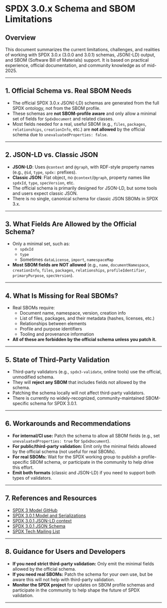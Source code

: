 # SPDX 3.0.x Schema and SBOM Limitations

## Overview
This document summarizes the current limitations, challenges, and realities of working with SPDX 3.0.x (3.0.0 and 3.0.1) schemas, JSON(-LD) output, and SBOM (Software Bill of Materials) support. It is based on practical experience, official documentation, and community knowledge as of mid-2025.

---

## 1. Official Schema vs. Real SBOM Needs
- The official SPDX 3.0.x JSON(-LD) schemas are generated from the full SPDX ontology, not from the SBOM profile.
- These schemas are **not SBOM-profile aware** and only allow a minimal set of fields for `SpdxDocument` and related classes.
- Most fields needed for a real, useful SBOM (e.g., `files`, `packages`, `relationships`, `creationInfo`, etc.) are **not allowed** by the official schema due to `unevaluatedProperties: false`.

---

## 2. JSON-LD vs. Classic JSON
- **JSON-LD**: Uses `@context` and `@graph`, with RDF-style property names (e.g., `@id`, `type`, `spdx:` prefixes).
- **Classic JSON**: Flat object, no `@context`/`@graph`, property names like `spdxId`, `type`, `specVersion`, etc.
- The official schema is primarily designed for JSON-LD, but some tools and users expect classic JSON.
- There is no single, canonical schema for classic JSON SBOMs in SPDX 3.x.

---

## 3. What Fields Are Allowed by the Official Schema?
- Only a minimal set, such as:
  - `spdxId`
  - `type`
  - Sometimes `dataLicense`, `import`, `namespaceMap`
- **Most SBOM fields are NOT allowed** (e.g., `name`, `documentNamespace`, `creationInfo`, `files`, `packages`, `relationships`, `profileIdentifier`, `primaryPurpose`, `specVersion`).

---

## 4. What Is Missing for Real SBOMs?
- Real SBOMs require:
  - Document name, namespace, version, creation info
  - List of files, packages, and their metadata (hashes, licenses, etc.)
  - Relationships between elements
  - Profile and purpose identifiers
  - Tooling and provenance information
- **All of these are forbidden by the official schema unless you patch it.**

---

## 5. State of Third-Party Validation
- Third-party validators (e.g., `spdx3-validate`, online tools) use the official, unmodified schema.
- They will **reject any SBOM** that includes fields not allowed by the schema.
- Patching the schema locally will not affect third-party validators.
- There is currently no widely-recognized, community-maintained SBOM-specific schema for SPDX 3.0.1.

---

## 6. Workarounds and Recommendations
- **For internal/CI use:** Patch the schema to allow all SBOM fields (e.g., set `unevaluatedProperties: true` for `SpdxDocument`).
- **For public/third-party validation:** Emit only the minimal fields allowed by the official schema (not useful for real SBOMs).
- **For real SBOMs:** Wait for the SPDX working group to publish a profile-specific SBOM schema, or participate in the community to help drive this effort.
- **Emit both formats** (classic and JSON-LD) if you need to support both types of validators.

---

## 7. References and Resources
- [SPDX 3 Model GitHub](https://github.com/spdx/spdx-3-model)
- [SPDX 3.0.1 Model and Serializations](https://spdx.github.io/spdx-spec/v3.0.1/serializations/)
- [SPDX 3.0.1 JSON-LD context](https://spdx.org/rdf/3.0.1/spdx-context.jsonld)
- [SPDX 3.0.1 JSON Schema](https://spdx.org/schema/3.0.1/spdx-json-schema.json)
- [SPDX Tech Mailing List](https://lists.spdx.org/g/Spdx-tech)

---

## 8. Guidance for Users and Developers
- **If you need strict third-party validation:** Only emit the minimal fields allowed by the official schema.
- **If you need real SBOMs:** Patch the schema for your own use, but be aware this will not help with third-party validation.
- **Monitor the SPDX project** for updates on SBOM profile schemas and participate in the community to help shape the future of SPDX validation.

---

